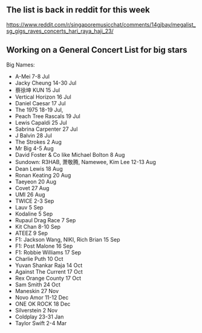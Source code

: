 ## The list is back in reddit for this week

https://www.reddit.com/r/singaporemusicchat/comments/14gjbay/megalist_sg_gigs_raves_concerts_hari_raya_haji_23/

## Working on a General Concert List for big stars

Big Names: 

- A-Mei 7-8 Jul 
- Jacky Cheung 14-30 Jul
- 蔡徐坤 KUN 15 Jul
- Vertical Horizon 16 Jul 
- Daniel Caesar 17 Jul
- The 1975 18-19 Jul, 
- Peach Tree Rascals 19 Jul
- Lewis Capaldi 25 Jul
- Sabrina Carpenter 27 Jul
- J Balvin 28 Jul
- The Strokes 2 Aug
- Mr Big 4-5 Aug
- David Foster & Co like Michael Bolton 8 Aug
- Sundown: R3HAB, 萧敬腾, Namewee, Kim Lee 12-13 Aug
- Dean Lewis 18 Aug
- Ronan Keating 20 Aug
- Taeyeon 20 Aug
- Covet 27 Aug
- UMI 26 Aug
- TWICE 2-3 Sep
- Lauv 5 Sep
- Kodaline 5 Sep
- Rupaul Drag Race 7 Sep
- Kit Chan 8-10 Sep
- ATEEZ 9 Sep
- F1: Jackson Wang, NIKI, Rich Brian 15 Sep
- F1: Post Malone 16 Sep
- F1: Robbie Williams 17 Sep
- Charlie Puth 10 Oct
- Yuvan Shankar Raja 14 Oct
- Against The Current 17 Oct
- Rex Orange County 17 Oct
- Sam Smith 24 Oct
- Maneskin 27 Nov
- Novo Amor 11-12 Dec
- ONE OK ROCK 18 Dec
- Silverstein 2 Nov
- Coldplay 23-31 Jan
- Taylor Swift 2-4 Mar
